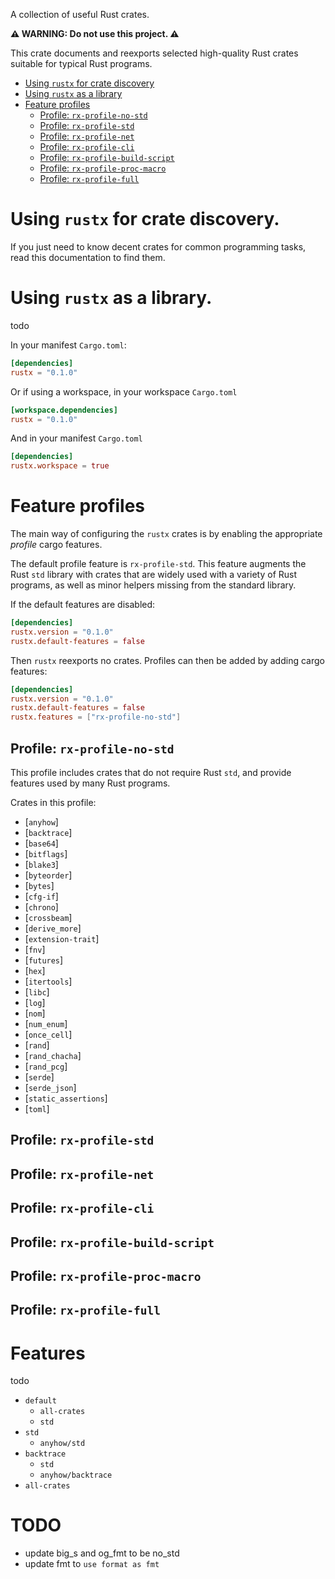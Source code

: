 A collection of useful Rust crates.

**⚠️
WARNING:
Do not use this project.
⚠️**

This crate documents and reexports selected high-quality Rust crates
suitable for typical Rust programs.

- [Using `rustx` for crate discovery](#using-rustx-for-crate-discovery)
- [Using `rustx` as a library](#using-rustx-as-a-library)
- [Feature profiles](#feature-profiles)
  - [Profile: `rx-profile-no-std`](#profile-rx-profile-no-std)
  - [Profile: `rx-profile-std`](#profile-rx-profile-std)
  - [Profile: `rx-profile-net`](#profile-rx-profile-net)
  - [Profile: `rx-profile-cli`](#profile-rx-profile-cli)
  - [Profile: `rx-profile-build-script`](#profile-rx-profile-build-script)
  - [Profile: `rx-profile-proc-macro`](#profile-rx-proc-macro)
  - [Profile: `rx-profile-full`](#profile-rx-profile-full)


# Using `rustx` for crate discovery.

If you just need to know decent crates for common programming tasks,
read this documentation to find them.


# Using `rustx` as a library.

todo

In your manifest `Cargo.toml`:

```toml
[dependencies]
rustx = "0.1.0"
```

Or if using a workspace, in your workspace `Cargo.toml`

```toml
[workspace.dependencies]
rustx = "0.1.0"
```

And in your manifest `Cargo.toml`

```toml
[dependencies]
rustx.workspace = true
```


# Feature profiles

The main way of configuring the `rustx` crates is by enabling
the appropriate _profile_ cargo features.

The default profile feature is `rx-profile-std`.
This feature augments the Rust `std` library with crates
that are widely used with a variety of Rust programs,
as well as minor helpers missing from the standard library.

If the default features are disabled:

```toml
[dependencies]
rustx.version = "0.1.0"
rustx.default-features = false
```

Then `rustx` reexports no crates.
Profiles can then be added by adding cargo features:

```toml
[dependencies]
rustx.version = "0.1.0"
rustx.default-features = false
rustx.features = ["rx-profile-no-std"]
```


## Profile: `rx-profile-no-std`

This profile includes crates that do not require Rust `std`,
and provide features used by many Rust programs.

Crates in this profile:

- [`anyhow`]
- [`backtrace`]
- [`base64`]
- [`bitflags`]
- [`blake3`]
- [`byteorder`]
- [`bytes`]
- [`cfg-if`]
- [`chrono`]
- [`crossbeam`]
- [`derive_more`]
- [`extension-trait`]
- [`fnv`]
- [`futures`]
- [`hex`]
- [`itertools`]
- [`libc`]
- [`log`]
- [`nom`]
- [`num_enum`]
- [`once_cell`]
- [`rand`]
- [`rand_chacha`]
- [`rand_pcg`]
- [`serde`]
- [`serde_json`]
- [`static_assertions`]
- [`toml`]


## Profile: `rx-profile-std`


## Profile: `rx-profile-net`


## Profile: `rx-profile-cli`


## Profile: `rx-profile-build-script`


## Profile: `rx-profile-proc-macro`


## Profile: `rx-profile-full`


# Features

todo

- `default`
  - `all-crates`
  - `std`
- `std`
  - `anyhow/std`
- `backtrace`
  - `std`
  - `anyhow/backtrace`
- `all-crates`


# TODO

- update big_s and og_fmt to be no_std
- update fmt to `use format as fmt`
